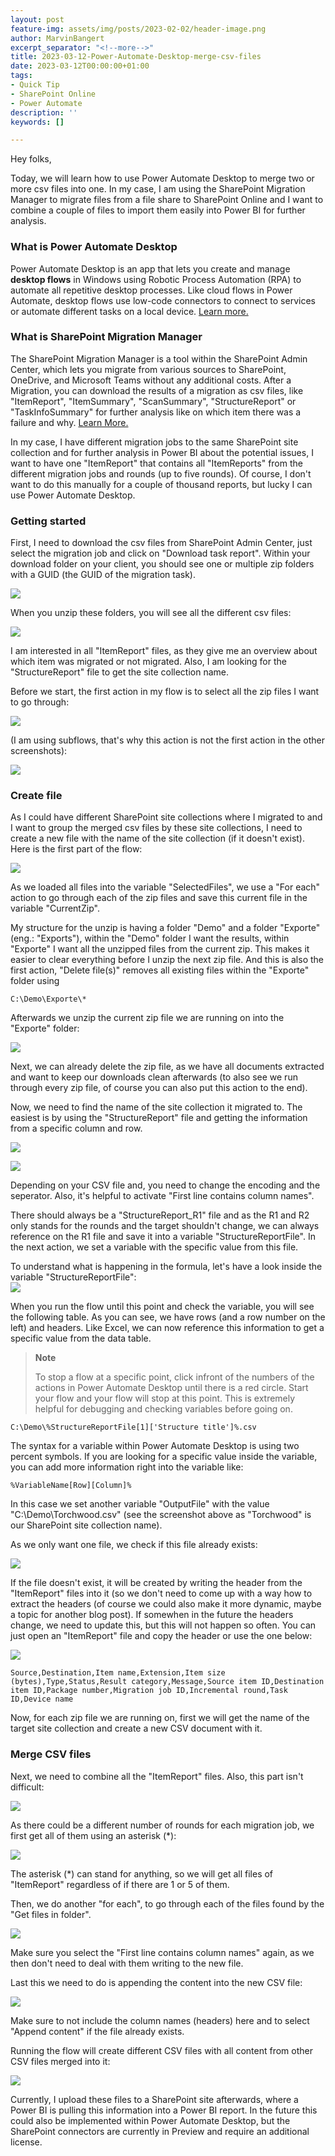 ```yaml
---
layout: post
feature-img: assets/img/posts/2023-02-02/header-image.png
author: MarvinBangert
excerpt_separator: "<!--more-->"
title: 2023-03-12-Power-Automate-Desktop-merge-csv-files
date: 2023-03-12T00:00:00+01:00
tags:
- Quick Tip
- SharePoint Online
- Power Automate
description: ''
keywords: []

---
```

Hey folks,

Today, we will learn how to use Power Automate Desktop to merge two or more csv files into one. In my case, I am using the SharePoint Migration Manager to migrate files from a file share to SharePoint Online and I want to combine a couple of files to import them easily into Power BI for further analysis.

<!--more-->

### What is Power Automate Desktop

Power Automate Desktop is an app that lets you create and manage **desktop flows** in Windows using Robotic Process Automation (RPA) to automate all repetitive desktop processes. Like cloud flows in Power Automate, desktop flows use low-code connectors to connect to services or automate different tasks on a local device. [Learn more.](https://learn.microsoft.com/en-us/power-automate/desktop-flows/introduction)

### What is SharePoint Migration Manager

The SharePoint Migration Manager is a tool within the SharePoint Admin Center, which lets you migrate from various sources to SharePoint, OneDrive, and Microsoft Teams without any additional costs. After a Migration, you can download the results of a migration as csv files, like "ItemReport", "ItemSummary", "ScanSummary", "StructureReport" or "TaskInfoSummary" for further analysis like on which item there was a failure and why. [Learn More.](https://learn.microsoft.com/en-us/sharepointmigration/migrate-to-sharepoint-online)

In my case, I have different migration jobs to the same SharePoint site collection and for further analysis in Power BI about the potential issues, I want to have one "ItemReport" that contains all "ItemReports" from the different migration jobs and rounds (up to five rounds). Of course, I don't want to do this manually for a couple of thousand reports, but lucky I can use Power Automate Desktop.

### Getting started

First, I need to download the csv files from SharePoint Admin Center, just select the migration job and click on "Download task report". Within your download folder on your client, you should see one or multiple zip folders with a GUID (the GUID of the migration task). 

![](assets/img/posts/2023-03-12/2023-03-12-01-1.png)

When you unzip these folders, you will see all the different csv files:

![](assets/img/posts/2023-03-12/2023-03-12-02-1.png)

I am interested in all "ItemReport" files, as they give me an overview about which item was migrated or not migrated. Also, I am looking for the "StructureReport" file to get the site collection name.

Before we start, the first action in my flow is to select all the zip files I want to go through:

![](assets/img/posts/2023-03-12/2023-03-12-03.png)

(I am using subflows, that's why this action is not the first action in the other screenshots):

![](assets/img/posts/2023-03-12/2023-03-12-05-1.png)

### Create file

As I could have different SharePoint site collections where I migrated to and I want to group the merged csv files by these site collections, I need to create a new file with the name of the site collection (if it doesn't exist). Here is the first part of the flow:

![](assets/img/posts/2023-03-12/2023-03-12-04.png)

As we loaded all files into the variable "SelectedFiles", we use a "For each" action to go through each of the zip files and save this current file in the variable "CurrentZip".

My structure for the unzip is having a folder "Demo" and a folder "Exporte" (eng.: "Exports"), within the "Demo" folder I want the results, within "Exporte" I want all the unzipped files from the current zip. This makes it easier to clear everything before I unzip the next zip file. And this is also the first action, "Delete file(s)" removes all existing files within the "Exporte" folder using

    C:\Demo\Exporte\*

Afterwards we unzip the current zip file we are running on into the "Exporte" folder:

![](assets/img/posts/2023-03-12/2023-03-12-06.png)

Next, we can already delete the zip file, as we have all documents extracted and want to keep our downloads clean afterwards (to also see we run through every zip file, of course you can also put this action to the end).

Now, we need to find the name of the site collection it migrated to. The easiest is by using the "StructureReport" file and getting the information from a specific column and row.

![](assets/img/posts/2023-03-12/2023-03-12-08.png)

![](assets/img/posts/2023-03-12/2023-03-12-10.png)

Depending on your CSV file and, you need to change the encoding and the seperator. Also, it's helpful to activate "First line contains column names".

There should always be a "StructureReport_R1" file and as the R1 and R2 only stands for the rounds and the target shouldn't change, we can always reference on the R1 file and save it into a variable "StructureReportFile". In the next action, we set a variable with the specific value from this file.

To understand what is happening in the formula, let's have a look inside the variable "StructureReportFile":  
![](assets/img/posts/2023-03-12/2023-03-12-09.png)

When you run the flow until this point and check the variable, you will see the following table. As you can see, we have rows (and a row number on the left) and headers. Like Excel, we can now reference this information to get a specific value from the data table.

> **Note**
>
> To stop a flow at a specific point, click infront of the numbers of the actions in Power Automate Desktop until there is a red circle. Start your flow and your flow will stop at this point. This is extremely helpful for debugging and checking variables before going on.

    C:\Demo\%StructureReportFile[1]['Structure title']%.csv

The syntax for a variable within Power Automate Desktop is using two percent symbols. If you are looking for a specific value inside the variable, you can add more information right into the variable like:

    %VariableName[Row][Column]%

In this case we set another variable "OutputFile" with the value "C:\\Demo\\Torchwood.csv" (see the screenshot above as "Torchwood" is our SharePoint site collection name).

As we only want one file, we check if this file already exists:

![](assets/img/posts/2023-03-12/2023-03-12-11.png)

If the file doesn't exist, it will be created by writing the header from the "ItemReport" files into it (so we don't need to come up with a way how to extract the headers (of course we could also make it more dynamic, maybe a topic for another blog post). If somewhen in the future the headers change, we need to update this, but this will not happen so often. You can just open an "ItemReport" file and copy the header or use the one below:

![](assets/img/posts/2023-03-12/2023-03-12-12.png)

    Source,Destination,Item name,Extension,Item size (bytes),Type,Status,Result category,Message,Source item ID,Destination item ID,Package number,Migration job ID,Incremental round,Task ID,Device name

Now, for each zip file we are running on, first we will get the name of the target site collection and create a new CSV document with it.

### Merge CSV files

Next, we need to combine all the "ItemReport" files. Also, this part isn't difficult:

![](assets/img/posts/2023-03-12/2023-03-12-13-1.png)

As there could be a different number of rounds for each migration job, we first get all of them using an asterisk (*):

![](assets/img/posts/2023-03-12/2023-03-12-14.png)

The asterisk (*) can stand for anything, so we will get all files of "ItemReport" regardless of if there are 1 or 5 of them.

Then, we do another "for each", to go through each of the files found by the "Get files in folder".

![](assets/img/posts/2023-03-12/2023-03-12-15.png)

Make sure you select the "First line contains column names" again, as we then don't need to deal with them writing to the new file.

Last this we need to do is appending the content into the new CSV file:

![](assets/img/posts/2023-03-12/2023-03-12-16.png)

Make sure to not include the column names (headers) here and to select "Append content" if the file already exists.

Running the flow will create different CSV files with all content from other CSV files merged into it:

![](assets/img/posts/2023-03-12/2023-03-12-17.png)

Currently, I upload these files to a SharePoint site afterwards, where a Power BI is pulling this information into a Power BI report. In the future this could also be implemented within Power Automate Desktop, but the SharePoint connectors are currently in Preview and require an additional license.